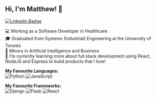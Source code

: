 ## Hi, I'm Matthew! 👋
[![Linkedin Badge](https://img.shields.io/badge/Profile-blue?style=flat&logo=Linkedin&logoColor=white&link=https://www.linkedin.com/in/matthewkykwan//)](https://www.linkedin.com/in/matthewkykwan/)

💻 Working as a Software Developer in Healthcare <br>
🎓 Graduated from Systems (Industrial) Engineering at the University of Toronto<br>
📝 Minors in Artificial Intelligence and Business <br>
🌱 I’m currently learning more about full stack development using React, NodeJS and Express to build products that I love!

**My Favourite Languages:** <br>
![Python](https://img.shields.io/badge/Python-blue)
![JavaScript](https://img.shields.io/badge/JavaScript-orange)

**My Favourite Frameworks:** <br>
![Django](https://img.shields.io/badge/Django-blue)
![Flask](https://img.shields.io/badge/Flask-blue)
![React](https://img.shields.io/badge/React-07E0E7)
<!-- ![Node.js](https://img.shields.io/badge/Node.js-orange) -->




<!--
**Matthew-Kwan/Matthew-Kwan** is a ✨ _special_ ✨ repository because its `README.md` (this file) appears on your GitHub profile.

Here are some ideas to get you started:

- 🔭 I’m currently working on ...
- 🌱 I’m currently learning ...
- 👯 I’m looking to collaborate on ...
- 🤔 I’m looking for help with ...
- 💬 Ask me about ...
- 📫 How to reach me: ...
- 😄 Pronouns: ...
- ⚡ Fun fact: ...
-->
